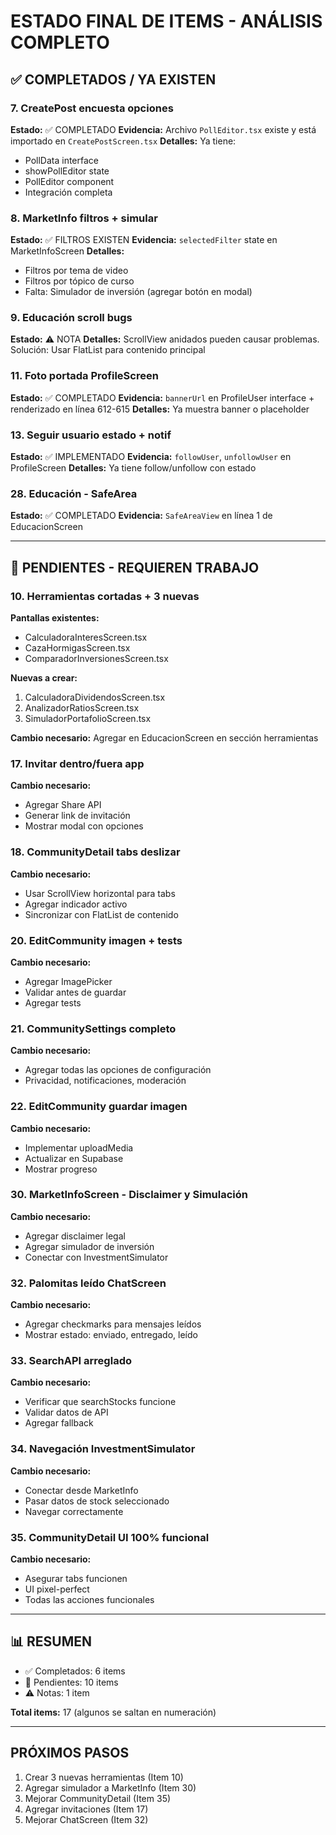 # ESTADO FINAL DE ITEMS - ANÁLISIS COMPLETO

## ✅ COMPLETADOS / YA EXISTEN

### 7. CreatePost encuesta opciones
**Estado:** ✅ COMPLETADO
**Evidencia:** Archivo `PollEditor.tsx` existe y está importado en `CreatePostScreen.tsx`
**Detalles:** Ya tiene:
- PollData interface
- showPollEditor state
- PollEditor component
- Integración completa

### 8. MarketInfo filtros + simular
**Estado:** ✅ FILTROS EXISTEN
**Evidencia:** `selectedFilter` state en MarketInfoScreen
**Detalles:** 
- Filtros por tema de video
- Filtros por tópico de curso
- Falta: Simulador de inversión (agregar botón en modal)

### 9. Educación scroll bugs
**Estado:** ⚠️ NOTA
**Detalles:** ScrollView anidados pueden causar problemas. Solución: Usar FlatList para contenido principal

### 11. Foto portada ProfileScreen
**Estado:** ✅ COMPLETADO
**Evidencia:** `bannerUrl` en ProfileUser interface + renderizado en línea 612-615
**Detalles:** Ya muestra banner o placeholder

### 13. Seguir usuario estado + notif
**Estado:** ✅ IMPLEMENTADO
**Evidencia:** `followUser`, `unfollowUser` en ProfileScreen
**Detalles:** Ya tiene follow/unfollow con estado

### 28. Educación - SafeArea
**Estado:** ✅ COMPLETADO
**Evidencia:** `SafeAreaView` en línea 1 de EducacionScreen

---

## 🔧 PENDIENTES - REQUIEREN TRABAJO

### 10. Herramientas cortadas + 3 nuevas
**Pantallas existentes:**
- CalculadoraInteresScreen.tsx
- CazaHormigasScreen.tsx
- ComparadorInversionesScreen.tsx

**Nuevas a crear:**
1. CalculadoraDividendosScreen.tsx
2. AnalizadorRatiosScreen.tsx
3. SimuladorPortafolioScreen.tsx

**Cambio necesario:** Agregar en EducacionScreen en sección herramientas

### 17. Invitar dentro/fuera app
**Cambio necesario:** 
- Agregar Share API
- Generar link de invitación
- Mostrar modal con opciones

### 18. CommunityDetail tabs deslizar
**Cambio necesario:**
- Usar ScrollView horizontal para tabs
- Agregar indicador activo
- Sincronizar con FlatList de contenido

### 20. EditCommunity imagen + tests
**Cambio necesario:**
- Agregar ImagePicker
- Validar antes de guardar
- Agregar tests

### 21. CommunitySettings completo
**Cambio necesario:**
- Agregar todas las opciones de configuración
- Privacidad, notificaciones, moderación

### 22. EditCommunity guardar imagen
**Cambio necesario:**
- Implementar uploadMedia
- Actualizar en Supabase
- Mostrar progreso

### 30. MarketInfoScreen - Disclaimer y Simulación
**Cambio necesario:**
- Agregar disclaimer legal
- Agregar simulador de inversión
- Conectar con InvestmentSimulator

### 32. Palomitas leído ChatScreen
**Cambio necesario:**
- Agregar checkmarks para mensajes leídos
- Mostrar estado: enviado, entregado, leído

### 33. SearchAPI arreglado
**Cambio necesario:**
- Verificar que searchStocks funcione
- Validar datos de API
- Agregar fallback

### 34. Navegación InvestmentSimulator
**Cambio necesario:**
- Conectar desde MarketInfo
- Pasar datos de stock seleccionado
- Navegar correctamente

### 35. CommunityDetail UI 100% funcional
**Cambio necesario:**
- Asegurar tabs funcionen
- UI pixel-perfect
- Todas las acciones funcionales

---

## 📊 RESUMEN
- ✅ Completados: 6 items
- 🔧 Pendientes: 10 items
- ⚠️ Notas: 1 item

**Total items:** 17 (algunos se saltan en numeración)

---

## PRÓXIMOS PASOS
1. Crear 3 nuevas herramientas (Item 10)
2. Agregar simulador a MarketInfo (Item 30)
3. Mejorar CommunityDetail (Item 35)
4. Agregar invitaciones (Item 17)
5. Mejorar ChatScreen (Item 32)
